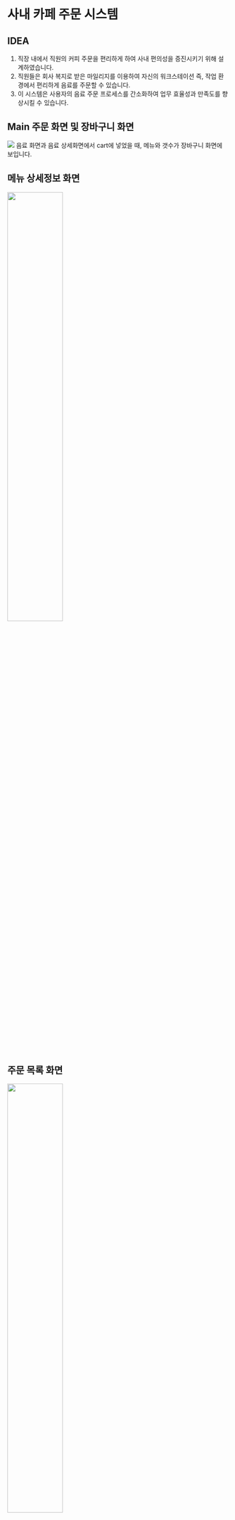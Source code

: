 # 사내 카페 주문 시스템 
## IDEA 
1. 직장 내에서 직원의 커피 주문을 편리하게 하여 사내 편의성을 증진시키기 위해 설계하였습니다.
2. 직원들은 회사 복지로 받은 마일리지를 이용하여 자신의 워크스테이션 즉, 작업 환경에서 편리하게 음료를 주문할 수 있습니다.
3. 이 시스템은 사용자의 음료 주문 프로세스를 간소화하여 업무 효율성과 만족도를 향상시킬 수 있습니다.

## Main 주문 화면 및 장바구니 화면
<img width="{80%}" src="https://github.com/XIOZ119/Company-Internal-Cafe-System/assets/63907578/2c313e57-f010-4e63-948d-e287410f5ac2"/>
음료 화면과 음료 상세화면에서 cart에 넣었을 때, 메뉴와 갯수가 장바구니 화면에 보입니다. 

## 메뉴 상세정보 화면
<img width="50%" src="https://github.com/XIOZ119/Company-Internal-Cafe-System/assets/63907578/8df5a4ab-8b84-4fc4-916d-bfe9c12ea722"/>

## 주문 목록 화면
<img width="50%" src="https://github.com/XIOZ119/Company-Internal-Cafe-System/assets/63907578/e497d757-5642-4cd3-a9db-328892a38276"/>

## Mypage 화면
<img width="80%" src="https://github.com/XIOZ119/Company-Internal-Cafe-System/assets/63907578/dd540834-5503-4565-a1c3-e2c51ba0019e"/>

## 실행 영상
<img width="80%" src="https://github.com/XIOZ119/Company-Internal-Cafe-System/assets/63907578/e9f0a018-879b-4a22-89f1-12483df7962d"/>
